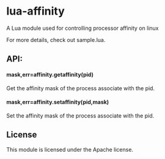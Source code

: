 lua-affinity
============

A Lua module used for controlling processor affinity on linux

For more details, check out sample.lua.

API:
---

#### mask,err=affinity.getaffinity(pid)
Get the affinity mask of the process associate with the pid.

#### mask,err=affinity.setaffinity(pid,mask)
Set the affinity mask of the process associate with the pid.


License
---

This module is licensed under the Apache license.

